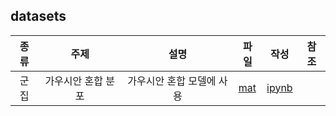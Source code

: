 ## datasets
|종류|주제| 설명 | 파일 | 작성 | 참조 |
| :---:| :---: | :---: | --- | --- | :---: |
|군집|가우시안 혼합 분포| 가우시안 혼합 모델에 사용 | [mat](./HW5Data_1.mat) | [ipynb](../codes/sanghunoh/reports/%EA%B3%BC%EC%A0%9C_5_1_%EA%B0%80%EC%9A%B0%EC%8B%9C%EC%95%88%ED%98%BC%ED%95%A9%EB%AA%A8%EB%8D%B8.ipynb) |  |

